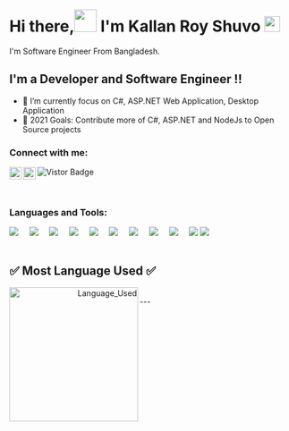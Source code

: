 # Hi there,<img src="https://media.giphy.com/media/hvRJCLFzcasrR4ia7z/giphy.gif" height="40px" width="40px"> I'm Kallan Roy Shuvo <img src="https://emojis.slackmojis.com/emojis/images/1531849430/4246/blob-sunglasses.gif?1531849430" width="28"/>
I'm  Software Engineer From Bangladesh.

## I'm a  Developer and Software Engineer !!

- 🌱 I’m currently focus on C#, ASP.NET Web Application, Desktop Application
- 🥅 2021 Goals: Contribute more of C#, ASP.NET and NodeJs to Open Source projects


### Connect with me:


[<img align="left"  width="22px" src="https://cdn.jsdelivr.net/npm/simple-icons@v3/icons/linkedin.svg" />](https://www.linkedin.com/in/kallan-chandra-roy/)
[<img align="left"  width="22px" src="https://cdn.jsdelivr.net/npm/simple-icons@v3/icons/facebook.svg" />](https://www.facebook.com/iamkallanroy/)
<a target="_blank"><img src="https://visitor-badge.glitch.me/badge?page_id=kallanchandraroy" alt="Vistor Badge"></a>

<br />

### Languages and Tools:

<p>
  <img src="https://img.shields.io/badge/-React-black?style=for-the-badge&logo=react" />&nbsp;&nbsp;&nbsp;&nbsp;
  <img src="https://img.shields.io/badge/-JavaScript-black?style=for-the-badge&logo=javascript" />&nbsp;&nbsp;&nbsp;&nbsp;
  <img src="https://img.shields.io/badge/-Nodejs-black?style=for-the-badge&logo=Node.js" />&nbsp;&nbsp;&nbsp;&nbsp;
  <img src="https://img.shields.io/badge/-HTML5-E34F26?style=for-the-badge&logo=html5&logoColor=white" />&nbsp;&nbsp;&nbsp;&nbsp;
  <img src="https://img.shields.io/badge/-CSS3-1572B6?style=for-the-badge&logo=css3" />&nbsp;&nbsp;&nbsp;&nbsp;
  <img src="https://img.shields.io/badge/-Aspnet-black?style=for-the-badge&logo=asp.net" />&nbsp;&nbsp;&nbsp;&nbsp;
  <img src="https://img.shields.io/badge/-Mssql-black?style=for-the-badge&logo=mssql" />&nbsp;&nbsp;&nbsp;&nbsp;
  <img src="https://img.shields.io/badge/-Git-black?style=for-the-badge&logo=git" />&nbsp;&nbsp;&nbsp;&nbsp;
  <img src="https://img.shields.io/badge/Editor-VSStudio-blue?style=for-the-badge&logo=visual-studio&logoColor=white" />&nbsp;&nbsp;&nbsp;&nbsp;
  <img src="https://img.shields.io/badge/-GitHub-181717?style=for-the-badge&logo=github" />
  <img src="https://img.shields.io/badge/Editor-VSCode-blue?style=for-the-badge&logo=visual-studio-code&logoColor=white" />&nbsp;&nbsp;&nbsp;&nbsp;
  <br/>
  <br/>
</p>


## ✅ Most Language Used ✅
<p align="right"><img align="left" height="240" width="230" src="https://github-readme-stats.vercel.app/api/top-langs/?username=kallanchandraroy&hide=css&theme=nord" alt="Language_Used" /></p>
<br />
---

